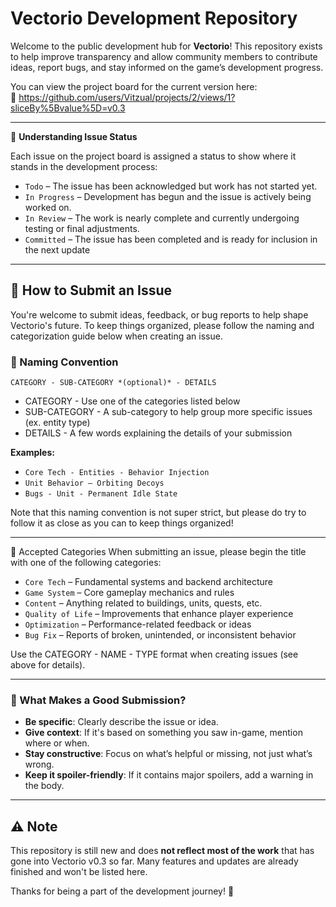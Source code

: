 # Vectorio Development Repository

Welcome to the public development hub for **Vectorio**! This repository exists to help improve transparency and allow community members to contribute ideas, report bugs, and stay informed on the game’s development progress.

You can view the project board for the current version here:  
🔗 https://github.com/users/Vitzual/projects/2/views/1?sliceBy%5Bvalue%5D=v0.3

---

📌 **Understanding Issue Status**

Each issue on the project board is assigned a status to show where it stands in the development process:

- `Todo` – The issue has been acknowledged but work has not started yet.
- `In Progress` – Development has begun and the issue is actively being worked on.
- `In Review` – The work is nearly complete and currently undergoing testing or final adjustments.
- `Committed` – The issue has been completed and is ready for inclusion in the next update

---

## 📢 How to Submit an Issue

You're welcome to submit ideas, feedback, or bug reports to help shape Vectorio's future. To keep things organized, please follow the naming and categorization guide below when creating an issue.

### 📝 Naming Convention

`CATEGORY - SUB-CATEGORY *(optional)* - DETAILS`

- CATEGORY - Use one of the categories listed below
- SUB-CATEGORY - A sub-category to help group more specific issues (ex. entity type)
- DETAILS - A few words explaining the details of your submission

**Examples:**
- `Core Tech - Entities - Behavior Injection`
- `Unit Behavior – Orbiting Decoys`
- `Bugs - Unit - Permanent Idle State`

Note that this naming convention is not super strict, but please do try to follow it as close as you can to keep things organized!

---

📂 Accepted Categories
When submitting an issue, please begin the title with one of the following categories:

- `Core Tech` – Fundamental systems and backend architecture
- `Game System` – Core gameplay mechanics and rules
- `Content` – Anything related to buildings, units, quests, etc.
- `Quality of Life` – Improvements that enhance player experience
- `Optimization` – Performance-related feedback or ideas 
- `Bug Fix` – Reports of broken, unintended, or inconsistent behavior

Use the CATEGORY - NAME - TYPE format when creating issues (see above for details).

---

### 🧠 What Makes a Good Submission?

- **Be specific**: Clearly describe the issue or idea.
- **Give context**: If it's based on something you saw in-game, mention where or when.
- **Stay constructive**: Focus on what’s helpful or missing, not just what’s wrong.
- **Keep it spoiler-friendly**: If it contains major spoilers, add a warning in the body.

---

## ⚠️ Note

This repository is still new and does **not reflect most of the work** that has gone into Vectorio v0.3 so far. Many features and updates are already finished and won't be listed here.

Thanks for being a part of the development journey! 🚀
